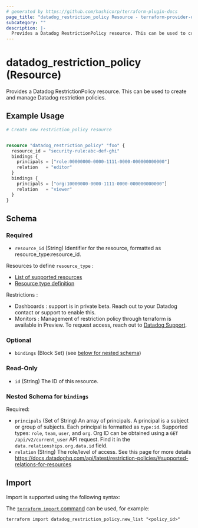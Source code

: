 ```yaml
---
# generated by https://github.com/hashicorp/terraform-plugin-docs
page_title: "datadog_restriction_policy Resource - terraform-provider-datadog"
subcategory: ""
description: |-
  Provides a Datadog RestrictionPolicy resource. This can be used to create and manage Datadog restriction policies.
---
```


# datadog_restriction_policy (Resource)

Provides a Datadog RestrictionPolicy resource. This can be used to create and manage Datadog restriction policies.

## Example Usage

```terraform
# Create new restriction_policy resource


resource "datadog_restriction_policy" "foo" {
  resource_id = "security-rule:abc-def-ghi"
  bindings {
    principals = ["role:00000000-0000-1111-0000-000000000000"]
    relation   = "editor"
  }
  bindings {
    principals = ["org:10000000-0000-1111-0000-000000000000"]
    relation   = "viewer"
  }
}
```

<!-- schema generated by tfplugindocs -->
## Schema

### Required

- `resource_id` (String) Identifier for the resource, formatted as resource_type:resource_id.

Resources to define `resource_type` : 
* [List of supported resources](https://docs.datadoghq.com/account_management/rbac/granular_access)
* [Resource type definition](https://docs.datadoghq.com/api/latest/restriction-policies/#supported-resources)

Restrictions :
* Dashboards : support is in private beta. Reach out to your Datadog contact or support to enable this.
* Monitors : Management of restriction policy through terraform is available in Preview. To request access, reach out to [Datadog Support](https://docs.datadoghq.com/help).

### Optional

- `bindings` (Block Set) (see [below for nested schema](#nestedblock--bindings))

### Read-Only

- `id` (String) The ID of this resource.

<a id="nestedblock--bindings"></a>
### Nested Schema for `bindings`

Required:

- `principals` (Set of String) An array of principals. A principal is a subject or group of subjects. Each principal is formatted as `type:id`. Supported types: `role`, `team`, `user`, and `org`. Org ID can be obtained using a `GET /api/v2/current_user` API request. Find it in the `data.relationships.org.data.id` field.
- `relation` (String) The role/level of access. See this page for more details https://docs.datadoghq.com/api/latest/restriction-policies/#supported-relations-for-resources

## Import

Import is supported using the following syntax:

The [`terraform import` command](https://developer.hashicorp.com/terraform/cli/commands/import) can be used, for example:

```shell
terraform import datadog_restriction_policy.new_list "<policy_id>"
```
